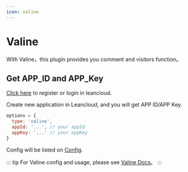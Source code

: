 ```yaml
---
icon: valine
---
```


# Valine

With Valine，this plugin provides you comment and visitors function。

## Get APP_ID and APP_Key

[Click here](https://leancloud.cn/dashboard/login.html#/signup) to register or login in leancloud.

Create new application in Leancloud, and you will get APP ID/APP Key.

```js
options = {
  type: 'valine',
  appId: '...', // your appId
  appKey: '...' // your appKey
}
```

Config will be listed on [Config](../api/valine.md).

::: tip
For Valine config and usage, please see [Valine Docs](https://valine.js.org)。
:::
